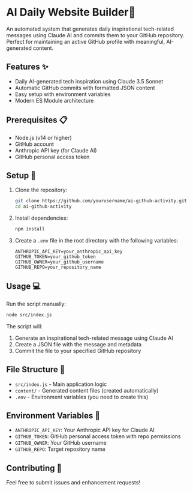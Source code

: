 # AI Daily Website Builder🤖

An automated system that generates daily inspirational tech-related messages using Claude AI and commits them to your GitHub repository. Perfect for maintaining an active GitHub profile with meaningful, AI-generated content.

## Features ✨

- Daily AI-generated tech inspiration using Claude 3.5 Sonnet
- Automatic GitHub commits with formatted JSON content
- Easy setup with environment variables
- Modern ES Module architecture

## Prerequisites 📋

- Node.js (v14 or higher)
- GitHub account
- Anthropic API key (for Claude AI)
- GitHub personal access token

## Setup 🚀

1. Clone the repository:
   ```bash
   git clone https://github.com/yourusername/ai-github-activity.git
   cd ai-github-activity
   ```

2. Install dependencies:
   ```bash
   npm install
   ```

3. Create a `.env` file in the root directory with the following variables:
   ```env
   ANTHROPIC_API_KEY=your_anthropic_api_key
   GITHUB_TOKEN=your_github_token
   GITHUB_OWNER=your_github_username
   GITHUB_REPO=your_repository_name
   ```

## Usage 💻

Run the script manually:
```bash
node src/index.js
```

The script will:
1. Generate an inspirational tech-related message using Claude AI
2. Create a JSON file with the message and metadata
3. Commit the file to your specified GitHub repository

## File Structure 📁

- `src/index.js` - Main application logic
- `content/` - Generated content files (created automatically)
- `.env` - Environment variables (you need to create this)

## Environment Variables 🔑

- `ANTHROPIC_API_KEY`: Your Anthropic API key for Claude AI
- `GITHUB_TOKEN`: GitHub personal access token with repo permissions
- `GITHUB_OWNER`: Your GitHub username
- `GITHUB_REPO`: Target repository name

## Contributing 🤝

Feel free to submit issues and enhancement requests! 